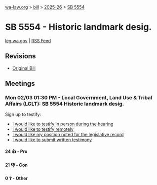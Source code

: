 [wa-law.org](/) > [bill](/bill/) > [2025-26](/bill/2025-26/) > [SB 5554](/bill/2025-26/sb/5554/)

# SB 5554 - Historic landmark desig.
[leg.wa.gov](https://app.leg.wa.gov/billsummary?BillNumber=5554&Year=2025&Initiative=false) | [RSS Feed](./rss.xml)

## Revisions
* [Original Bill](1/)

## Meetings
### Mon 02/03 01:30 PM - Local Government, Land Use & Tribal Affairs (LGLT): SB 5554 Historic landmark desig.
Sign up to testify:
* [I would like to testify in person during the hearing](https://app.leg.wa.gov/csi/Testifier/Add?chamber=House&mId=32696&aId=162877&caId=25296&tId=1)
* [I would like to testify remotely](https://app.leg.wa.gov/csi/Testifier/Add?chamber=House&mId=32696&aId=162877&caId=25296&tId=2)
* [I would like my position noted for the legislative record](https://app.leg.wa.gov/csi/Testifier/Add?chamber=House&mId=32696&aId=162877&caId=25296&tId=3)
* [I would like to submit written testimony](https://app.leg.wa.gov/csi/Testifier/Add?chamber=House&mId=32696&aId=162877&caId=25296&tId=4)

#### 24 👍 - Pro

#### 21 👎 - Con

#### 0 ❓ - Other
